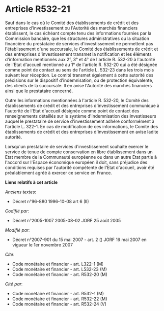 # Article R532-21

Sauf dans le cas où le Comité des établissements de crédit et des entreprises d'investissement ou l'Autorité des marchés
financiers établissent, le cas échéant compte tenu des informations fournies par la Commission bancaire, que les structures
administratives ou la situation financière du prestataire de services d'investissement ne permettent pas l'établissement
d'une succursale, le Comité des établissements de crédit et des entreprises d'investissement transmet la notification et les
éléments d'information mentionnés aux 2°, 3° et 4° de l'article R. 532-20 à l'autorité de l'Etat d'accueil mentionné au 1° de
l'article R. 532-20 qui a été désignée comme point de contact au sens de l'article L. 532-23 dans les trois mois suivant leur
réception. Le comité transmet également à cette autorité des précisions sur le dispositif d'indemnisation, ou de protection
équivalente, des clients de la succursale. Il en avise l'Autorité des marchés financiers ainsi que le prestataire concerné.

Outre les informations mentionnées à l'article R. 532-20, le Comité des établissements de crédit et des entreprises
d'investissement communique à l'autorité de l'Etat d'accueil désignée comme point de contact des renseignements détaillés sur
le système d'indemnisation des investisseurs auquel le prestataire de service d'investissement adhère conformément à
l'article L. 322-1. En cas de modification de ces informations, le Comité des établissements de crédit et des entreprises
d'investissement en avise ladite autorité.

Lorsqu'un prestataire de services d'investissement souhaite exercer le service de tenue de compte conservation en libre
établissement dans un Etat membre de la Communauté européenne ou dans un autre Etat partie à l'accord sur l'Espace économique
européen il doit, sans préjudice des conditions requises par l'autorité compétente de l'Etat d'accueil, avoir été
préalablement agréé à exercer ce service en France.

**Liens relatifs à cet article**

_Anciens textes_:

  - Décret n°96-880 1996-10-08 art 6 (II)

_Codifié par_:

  - Décret n°2005-1007 2005-08-02 JORF 25 août 2005

_Modifié par_:

  - Décret n°2007-901 du 15 mai 2007 - art. 2 () JORF 16 mai 2007 en vigueur le 1er novembre 2007

_Cite_:

  - Code monétaire et financier - art. L322-1 (M)
  - Code monétaire et financier - art. L532-23 (M)
  - Code monétaire et financier - art. R532-20 (M)

_Cité par_:

  - Code monétaire et financier - art. R532-1 (M)
  - Code monétaire et financier - art. R532-22 (M)
  - Code monétaire et financier - art. R532-24 (V)
